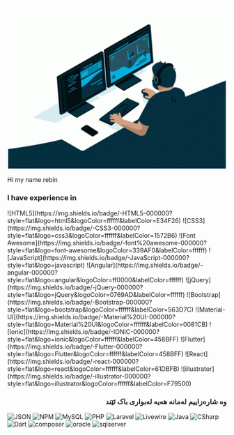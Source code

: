 
<p align="center"> 
  <img src="coding.gif" width="500" />
</p>
<p>Hi my name rebin</p>
<h3>I have experience in</h3>
![HTML5](https://img.shields.io/badge/-HTML5-000000?style=flat&logo=html5&logoColor=ffffff&labelColor=E34F26)
![CSS3](https://img.shields.io/badge/-CSS3-000000?style=flat&logo=css3&logoColor=ffffff&labelColor=1572B6) 
![Font Awesome](https://img.shields.io/badge/-font%20awesome-000000?style=flat&logo=font-awesome&logoColor=339AF0&labelColor=ffffff)
![JavaScript](https://img.shields.io/badge/-JavaScript-000000?style=flat&logo=javascript)
![Angular](https://img.shields.io/badge/-angular-000000?style=flat&logo=angular&logoColor=ff0000&labelColor=ffffff)
![jQuery](https://img.shields.io/badge/-jQuery-000000?style=flat&logo=jQuery&logoColor=0769AD&labelColor=ffffff)
![Bootstrap](https://img.shields.io/badge/-Bootstrap-000000?style=flat&logo=bootstrap&logoColor=ffffff&labelColor=563D7C)
![Material-UI](https://img.shields.io/badge/-Material%20UI-000000?style=flat&logo=Material%20UI&logoColor=ffffff&labelColor=0081CB)
![Ionic](https://img.shields.io/badge/-IONIC-000000?style=flat&logo=ionic&logoColor=ffffff&labelColor=458BFF)
![Flutter](https://img.shields.io/badge/-Flutter-000000?style=flat&logo=Flutter&logoColor=ffffff&labelColor=458BFF)
![React](https://img.shields.io/badge/-react-000000?style=flat&logo=react&logoColor=ffffff&labelColor=61DBFB)
![illustrator](https://img.shields.io/badge/-illustrator-000000?style=flat&logo=illustrator&logoColor=ffffff&labelColor=F79500)


<h3 align="right"><b>وە شارەزاییم لەمانە هەیە لەبواری باک ئێند</b></h3>

![JSON](https://img.shields.io/badge/-JSON-000000?style=flat&logo=JSON&logoColor=000000&labelColor=ffffff)
![NPM](https://img.shields.io/badge/-npm-000000?style=flat&logo=npm&labelColor=ffffff)
![MySQL](https://img.shields.io/badge/-MySQL-000000?style=flat&logo=mysql&labelColor=ffffff)
![PHP](https://img.shields.io/badge/-PHP-000000?style=flat&logo=PHP&logoColor=5466b8&labelColor=ffffff)
![Laravel](https://img.shields.io/badge/-Laravel-000000?style=flat&logo=laravel&logoColor=ffffff&labelColor=FF2D20)
![Livewire](https://img.shields.io/badge/-Livewire-000000?style=flat&logo=Livewire&logoColor=ffffff&labelColor=FF2D20)
![Java](https://img.shields.io/badge/-Java-000000?style=flat&logo=Java&logoColor=ffffff&labelColor=118CC8)
![CSharp](https://img.shields.io/badge/-CSharp-000000?style=flat&logo=CSharp&logoColor=ffffff&labelColor=9C75D5)
![Dart](https://img.shields.io/badge/-Dart-000000?style=flat&logo=Dart&logoColor=ffffff&labelColor=458BFF)
![composer](https://img.shields.io/badge/-composer-000000?style=flat&logo=composer&logoColor=ffffff&labelColor=7C5235)
![oracle](https://img.shields.io/badge/-oracle-000000?style=flat&logo=oracle&logoColor=ffffff&labelColor=7C5235)
![sqlserver](https://img.shields.io/badge/-sqlserver-000000?style=flat&logo=sqlserver&logoColor=ffffff&labelColor=000)

